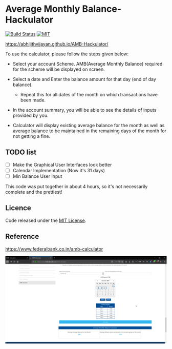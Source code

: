 # Average Monthly Balance-Hackulator

[![Build Status](https://travis-ci.org/abhijithvijayan/AMB-Hackulator.svg?branch=master)](https://travis-ci.org/abhijithvijayan/AMB-Hackulator)
[![MIT](https://img.shields.io/dub/l/vibe-d.svg)](https://github.com/abhijithvijayan/AMB-Hackulator/blob/master/LICENSE.md)

https://abhijithvijayan.github.io/AMB-Hackulator/

 To use the calculator, please follow the steps given below:

- Select your account Scheme. AMB(Average Monthly Balance) required for the scheme will be displayed on screen.
- Select a date and Enter the balance amount for that day (end of day balance). 
        
    - Repeat this for all dates of the month on which transactions have been made. 
    <!-- Days having same closing balance should be combinely selected. -->
- In the account summary, you will be able to see the details of inputs provided by you. 

- Calculator will display existing average balance for the month as well as average balance to be maintained in the remaining days of the month for not getting a fine.


## TODO list

- [ ] Make the Graphical User Interfaces look better
- [ ] Calendar Implementation (Now it's 31 days)
- [ ] Min Balance User Input 

This code was put together in about 4 hours, so it's not necessarily complete and the prettiest! 

## Licence
Code released under the [MIT License](LICENSE.md).

## Reference

https://www.federalbank.co.in/amb-calculator

![1](src/assets/1.png)